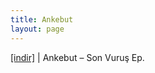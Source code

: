 ```yaml
---
title: Ankebut
layout: page
---
```

<a href="https://cloud.mail.ru/public/381f175784b4/Ankebut%20-%20Son%20Vurus%20E.P" target="_blank">[indir]</a>   |   Ankebut &#8211; Son Vuruş Ep.